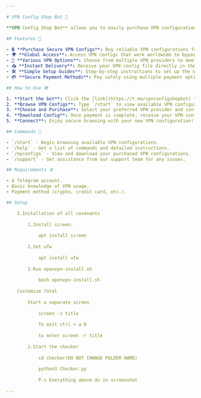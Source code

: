 ```yaml
---

# VPN Config Shop Bot 🛒

**VPN Config Shop Bot** allows you to easily purchase VPN configurations directly through Telegram! Stay safe and anonymous online by buying secure VPN configs with just a few clicks. 🚀

## Features 🌟

- 🔒 **Purchase Secure VPN Configs**: Buy reliable VPN configurations for different devices.
- 🌍 **Global Access**: Access VPN configs that work worldwide to bypass geo-blocks.
- 💼 **Various VPN Options**: Choose from multiple VPN providers to meet your specific needs.
- 📥 **Instant Delivery**: Receive your VPN config file directly in the chat after purchase.
- 🛠️ **Simple Setup Guides**: Step-by-step instructions to set up the VPN on your device.
- 💳 **Secure Payment Methods**: Pay safely using multiple payment options like crypto or credit cards.

## How to Use 🛠️

1. **Start the bot**: Click the [link](https://t.me/vpnconfigshopbot) to open the bot in Telegram.
2. **Browse VPN Configs**: Type `/start` to view available VPN configurations for purchase.
3. **Choose and Purchase**: Select your preferred VPN provider and configuration, then follow the payment instructions.
4. **Download Config**: Once payment is complete, receive your VPN config file instantly and set it up using the provided guide.
5. **Connect**: Enjoy secure browsing with your new VPN configuration!

## Commands 📜

- `/start` - Begin browsing available VPN configurations.
- `/help` - Get a list of commands and detailed instructions.
- `/myconfigs` - View and download your purchased VPN configurations.
- `/support` - Get assistance from our support team for any issues.

## Requirements ⚙️

- A Telegram account.
- Basic knowledge of VPN usage.
- Payment method (crypto, credit card, etc.).

## Setup

    1.Installation of all covenants
    
        1.Install screen.
        
            apt install screen
            
        2.Set ufw
        
            apt install ufw
            
        3.Run openvpn-install.sh
        
            bash openvpn-install.sh
            
    Customize Total
    
        Start a separate screen
        
            screen -s title
            
            To exit ctrl + a D
            
            to enter screen -r title
            
        2.Start the checker
        
            cd checker(DO NOT CHANGE FOLDER NAME)
            
            python3 Checker.py
            
            P.s Everything above do in screenshot
            
---
```


